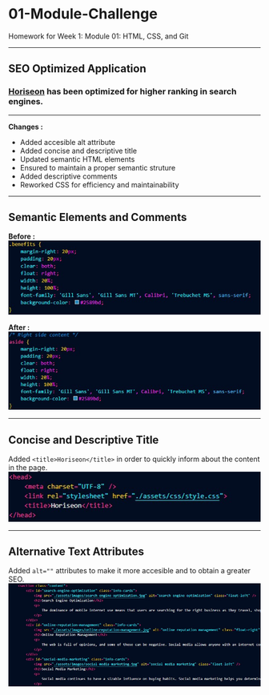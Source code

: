 # 01-Module-Challenge
Homework for Week 1: Module 01: HTML, CSS, and Git
___
## SEO Optimized Application
### [Horiseon](https://josejpd3.github.io/01-Module-Challenge/#social-media-marketing) has been optimized for higher ranking in search engines.
___

 **Changes :**

+ Added accesible alt attribute
+ Added concise and descriptive title
+ Updated semantic HTML elements
+ Ensured to maintain a proper semantic struture
+ Added descriptive comments
+ Reworked CSS for efficiency and maintainability
___

## Semantic Elements and Comments
**Before :**
![Before](./assets/images/benefits-code-snippet.jpg)

**After :**
![Before](./assets/images/aside-code-snippet.jpg)
___

## Concise and Descriptive Title
Added `<title>Horiseon</title>` in order to quickly inform about the content in the page.
![Title](./assets/images/tittle-code-snippet.jpg)
___

## Alternative Text Attributes
Added `alt=""` attributes to make it more accesible and to obtain a greater SEO.
![alt](./assets/images/alt-code-snippet.jpg)
